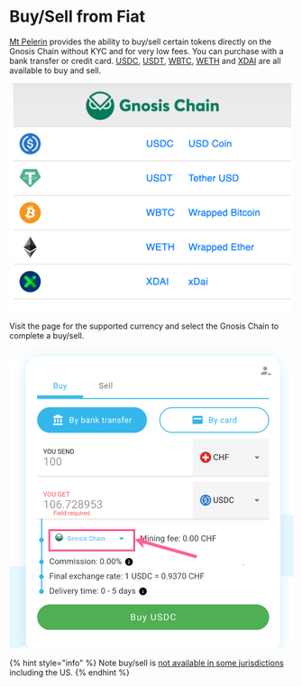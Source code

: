 # Buy/Sell from Fiat

[Mt Pelerin](https://www.mtpelerin.com/currencies) provides the ability to buy/sell certain tokens directly on the Gnosis Chain without KYC and for very low fees. You can purchase with a bank transfer or credit card. [USDC](https://www.mtpelerin.com/buy-usd-coin-usdc), [USDT](https://www.mtpelerin.com/buy-tether-usdt), [WBTC](https://www.mtpelerin.com/buy-wbtc-wrapped-bitcoin), [WETH](https://www.mtpelerin.com/cryptocurrency/eth-ethereum-ether) and [XDAI](https://www.mtpelerin.com/buy-xdai) are all available to buy and sell.

![](../../.gitbook/assets/gc-1.png)

Visit the page for the supported currency and select the Gnosis Chain to complete a buy/sell.&#x20;

![](../../.gitbook/assets/mtpel-2.png)

{% hint style="info" %}
Note buy/sell is [not available in some jurisdictions](https://www.mtpelerin.com/bridge-wallet/gnosis-wallet#countrieshttps://www.mtpelerin.com/bridge-wallet/gnosis-wallet#countries) including the US.&#x20;
{% endhint %}

